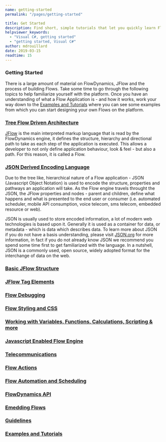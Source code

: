 ```yaml
---
name: getting-started
permalink: "/pages/getting-started"

title: Get Started
description: Find short, simple tutorials that let you quickly learn FlowDynamics development
helpviewer_keywords: 
  - "Visual C#, getting started"
  - "getting started, Visual C#"
author: mdrouillard
date: 2019-03-15
readtime: 15
---
```

### Getting Started

There is a large amount of material on FlowDynamics, JFlow and the process of building Flows.  Take some time to go through the following topics to help familiarize yourself with the platform.  Once you have an understanding of what a Flow Application is - and how it works, work your way down to the [Examples and Tutorials](pages/examples-tutorials) where you can see some examples from which you can start designing your own Flows on the platform.

### [Tree Flow Driven Architecture](pages/tree-architecture)
[JFlow](pages/jflow) is the main interpreted markup language that is read by the FlowDynamics engine, it defines the structure, hierarchy and directional path to take as each step of the application is executed.  This allows a developer to not only define application behaviour, look & feel - but also a path.  For this reason, it is called a Flow.

### [JSON Derived Encoding Language](pages/jflow)

Due to the tree like, hierarchical nature of a Flow application - JSON (Javascript Object Notation) is used to encode the structure, properties and pathways an application will take.  As the Flow engine travels throught the JSON, the JFlow properties and nodes - parent and children, define what happens and what is presented to the end user or consumer (i.e. automated scheduler, mobile API consumption, voice telecom, sms telecom, embedded resource or web).

JSON is usually used to store encoded information, a lot of modern web technologies is based upon it.  Generally it is used as a container for data, or metadata - which is data which describes data.  To learn more about JSON if you do not have a basis understanding, please visit <a href="https://www.json.org/" target="_blank">JSON.org</a> for more information, in fact if you do not already know JSON we recommend you spend some time first to get familiarized with the language.  In a nutshell, JSON is a commonly used, open source, widely adopted format for the interchange of data on the web.

### [Basic JFlow Structure ](pages/jflow-structure)

### [JFlow Tag Elements](pages/jflowtags)

### [Flow Debugging](pages/flowdebugging)

### [Flow Styling and CSS](pages/flowstyling)

### [Working with Variables, Functions, Calculations, Scripting & more](pages/programming)

### [Javascript Enabled Flow Engine](pages/javascript)

### [Telecommunications](pages/telecom)

### [Flow Actions](pages/flow-actions)

### [Flow Automation and Scheduling](pages/automation)

### [FlowDynamics API](pages/api)

### [Emedding Flows](pages/api)

### [Guidelines](pages/guidelines)

### [Examples and Tutorials](pages/examples-tutorials)
